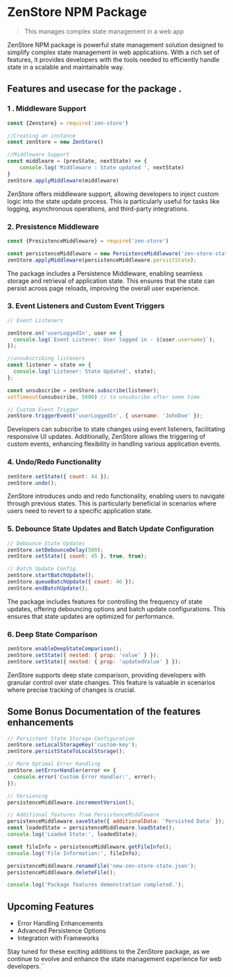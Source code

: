 # ZenStore NPM Package 
> This manages complex state management in a web app

ZenStore NPM package is powerful state management solution designed to simplify complex state management in web applications. With a rich set of features, it provides developers with the tools needed to efficiently handle state in a scalable and maintainable way. 

## Features and usecase for the package .

### 1 . Middleware Support 

```js
const {Zenstore} = require('zen-store')

//Creating an instance
const zenStore = new ZenStore()

//Middleware Support
const middleare = (prevState, nextState) => {
    console.log('Middleware : State updated ', nextState)
}
zenStore.applyMiddleware(middleware)
```
ZenStore offers middleware support, allowing developers to inject custom logic into the state update process. This is particularly useful for tasks like logging, asynchronous operations, and third-party integrations.

### 2. Presistence Middleware

```js
const {PresistenceMiddleware} = require('zen-store')

const persistenceMiddleware = new PersistenceMiddleware('zen-store-state.json');
zenStore.applyMiddleware(persistenceMiddleware.persistState);
```

The package includes a Persistence Middleware, enabling seamless storage and retrieval of application state. This ensures that the state can persist across page reloads, improving the overall user experience.

### 3. Event Listeners and Custom Event Triggers 

```js
// Event Listeners

zenStore.on('userLoggedIn', user => {
  console.log(`Event Listener: User logged in - ${user.username}`);
});

//unsubscribing listeners
const listener = state => {
  console.log('Listener: State Updated', state);
};

const unsubscribe = zenStore.subscribe(listener);
setTimeout(unsubscribe, 5000) // to unsubsribe after some time

// Custom Event Trigger
zenStore.triggerEvent('userLoggedIn', { username: 'JohnDoe' });

```
Developers can subscribe to state changes using event listeners, facilitating responsive UI updates. Additionally, ZenStore allows the triggering of custom events, enhancing flexibility in handling various application events.

### 4. Undo/Redo Functionality

```js
zenStore.setState({ count: 44 });
zenStore.undo();
```
ZenStore introduces undo and redo functionality, enabling users to navigate through previous states. This is particularly beneficial in scenarios where users need to revert to a specific application state.

### 5. Debounce State Updates and Batch Update Configuration

```js
// Debounce State Updates
zenStore.setDebounceDelay(500);
zenStore.setState({ count: 45 }, true, true);

// Batch Update Config.
zenStore.startBatchUpdate();
zenStore.queueBatchUpdate({ count: 46 });
zenStore.endBatchUpdate();
```
The package includes features for controlling the frequency of state updates, offering debouncing options and batch update configurations. This ensures that state updates are optimized for performance.

### 6. Deep State Comparison

```js
zenStore.enableDeepStateComparison();
zenStore.setState({ nested: { prop: 'value' } });
zenStore.setState({ nested: { prop: 'updatedValue' } });
```

ZenStore supports deep state comparison, providing developers with granular control over state changes. This feature is valuable in scenarios where precise tracking of changes is crucial.

## Some Bonus Documentation of the features enhancements

```js
// Persistent State Storage Configuration
zenStore.setLocalStorageKey('custom-key');
zenStore.persistStateToLocalStorage();

// More Optimal Error Handling
zenStore.setErrorHandler(error => {
  console.error('Custom Error Handler:', error);
});

// Versioning
persistenceMiddleware.incrementVersion();

// Additional features from PersistenceMiddleware
persistenceMiddleware.saveState({ additionalData: 'Persisted Data' });
const loadedState = persistenceMiddleware.loadState();
console.log('Loaded State:', loadedState);

const fileInfo = persistenceMiddleware.getFileInfo();
console.log('File Information:', fileInfo);

persistenceMiddleware.renameFile('new-zen-store-state.json');
persistenceMiddleware.deleteFile();

console.log('Package features demonstration completed.');

```


## Upcoming Features

- Error Handling Enhancements
- Advanced Persistence Options
- Integration with Frameworks

Stay tuned for these exciting additions to the ZenStore package, as we continue to evolve and enhance the state management experience for web developers.``